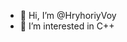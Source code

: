 - 👋 Hi, I’m @HryhoriyVoy
- 👀 I’m interested in C++


<!---
HryhoriyVoy/HryhoriyVoy is a ✨ special ✨ repository because its `README.md` (this file) appears on your GitHub profile.
You can click the Preview link to take a look at your changes.
--->
